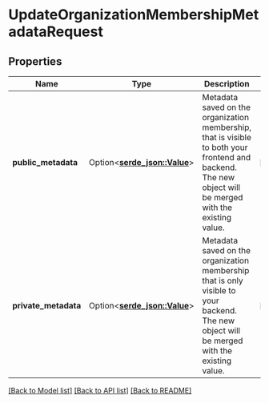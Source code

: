 # UpdateOrganizationMembershipMetadataRequest

## Properties

Name | Type | Description | Notes
------------ | ------------- | ------------- | -------------
**public_metadata** | Option<[**serde_json::Value**](.md)> | Metadata saved on the organization membership, that is visible to both your frontend and backend. The new object will be merged with the existing value. | [optional]
**private_metadata** | Option<[**serde_json::Value**](.md)> | Metadata saved on the organization membership that is only visible to your backend. The new object will be merged with the existing value. | [optional]

[[Back to Model list]](../README.md#documentation-for-models) [[Back to API list]](../README.md#documentation-for-api-endpoints) [[Back to README]](../README.md)


